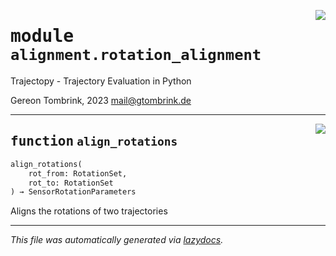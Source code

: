 <!-- markdownlint-disable -->

<a href="../trajectopy_core/alignment/rotation_alignment.py#L0"><img align="right" style="float:right;" src="https://img.shields.io/badge/-source-cccccc?style=flat-square"></a>

# <kbd>module</kbd> `alignment.rotation_alignment`
Trajectopy - Trajectory Evaluation in Python 

Gereon Tombrink, 2023 mail@gtombrink.de 


---

<a href="../trajectopy_core/alignment/rotation_alignment.py#L14"><img align="right" style="float:right;" src="https://img.shields.io/badge/-source-cccccc?style=flat-square"></a>

## <kbd>function</kbd> `align_rotations`

```python
align_rotations(
    rot_from: RotationSet,
    rot_to: RotationSet
) → SensorRotationParameters
```

Aligns the rotations of two trajectories 




---

_This file was automatically generated via [lazydocs](https://github.com/ml-tooling/lazydocs)._
